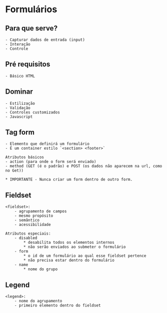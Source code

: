 # Formulários

## Para que serve?

    - Capturar dados de entrada (input)
    - Interação
    - Controle

## Pré requisitos

    - Básico HTML

## Dominar

    - Estilização
    - Validação
    - Controles customizados
    - Javascript

 ## Tag form

    - Elemento que definirá um formulário
    - É um container estilo `<section> <footer>`

    Atributos básicos
    - action (para onde o form será enviado)
    - method (GET (é o padrão) e POST (os dados não aparecem na url, como no Get))

    * IMPORTANTE - Nunca criar um form dentro de outro form.

## Fieldset

    <fieldset>:
        - agrupamento de campos
        - mesmo propósito
        - semântico
        - acessibilidade
    
    Atributos especiais:
        - disabled
            * desabilita todos os elementos internos
            * não serão enviados ao submeter o formulário
        - form
            * o id de um formulário ao qual esse fieldset pertence
            * não precisa estar dentro do formulário
        - name
            * nome do grupo

## Legend

    <legend>:
        - nome do agrupamento
        - primeiro elemento dentro do fieldset
